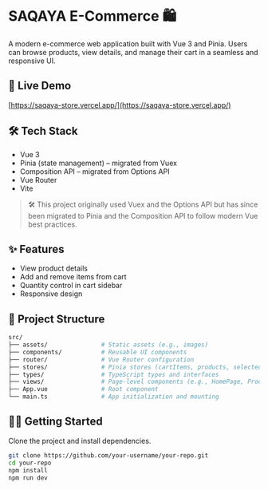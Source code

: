 # SAQAYA E-Commerce 🛍️

A modern e-commerce web application built with Vue 3 and Pinia. Users can browse products, view details, and manage their cart in a seamless and responsive UI.

## 🔗 Live Demo

[https://saqaya-store.vercel.app/](https://saqaya-store.vercel.app/)

## 🛠 Tech Stack

- Vue 3
- Pinia (state management) – migrated from Vuex
- Composition API – migrated from Options API
- Vue Router
- Vite

> 🛠 This project originally used Vuex and the Options API but has since been migrated to Pinia and the Composition API to follow modern Vue best practices.

## ✨ Features

- View product details
- Add and remove items from cart
- Quantity control in cart sidebar
- Responsive design

## 📁 Project Structure
```bash
src/
├── assets/               # Static assets (e.g., images)
├── components/           # Reusable UI components
├── router/               # Vue Router configuration
├── stores/               # Pinia stores (cartItems, products, selectedProduct)
├── types/                # TypeScript types and interfaces
├── views/                # Page-level components (e.g., HomePage, ProductPage)
├── App.vue               # Root component
└── main.ts               # App initialization and mounting
```
## 🧑‍💻 Getting Started

Clone the project and install dependencies.

```bash
git clone https://github.com/your-username/your-repo.git
cd your-repo
npm install
npm run dev
```
